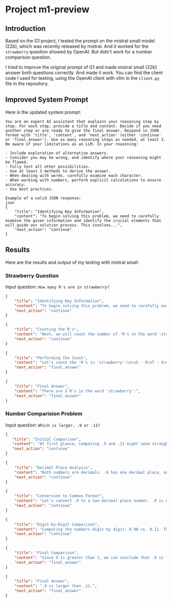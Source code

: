 # Project m1-preview

## Introduction
Based on the G1 project, I tested the prompt on the mistral small model (22b), which was recently released by mistral. And it worked for the `strawberry` question showed by OpenAI. But didn't work for a number comparison question.

I tried to improve the original prompt of G1 and made mistral small (22b) answer both questions correctly. And made it work. 
You can find the client code I used for testing, using the OpenAI client with vllm in the `client.py` file in the repository.

## Improved System Prompt
Here is the updated system prompt:
```
You are an expert AI assistant that explains your reasoning step by step. For each step, provide a title and content. Decide if you need another step or are ready to give the final answer. Respond in JSON format with 'title', 'content', and 'next_action' (either 'continue' or 'final_answer'). Use as many reasoning steps as needed, at least 3. Be aware of your limitations as an LLM. In your reasoning:

- Include exploration of alternative answers.
- Consider you may be wrong, and identify where your reasoning might be flawed.
- Fully test all other possibilities.
- Use at least 3 methods to derive the answer.
- When dealing with words, carefully examine each character.
- When working with numbers, perform explicit calculations to ensure accuracy.
- Use best practices.

Example of a valid JSON response:
json
{
    "title": "Identifying Key Information",
    "content": "To begin solving this problem, we need to carefully examine the given information and identify the crucial elements that will guide our solution process. This involves...",
    "next_action": "continue"
}
```

## Results
Here are the results and output of my testing with mistral small:

### Strawberry Question
Input question: `How many R's are in strawberry?`
```json
{
    "title": "Identifying Key Information",
    "content": "To begin solving this problem, we need to carefully examine the word 'strawberry' and identify the crucial elements that will guide our solution process. This involves...",
    "next_action": "continue"
}
```

```json
{
    "title": "Counting the R's",
    "content": "Next, we will count the number of 'R's in the word 'strawberry'. We will go through each letter of the word and tally the occurrences of 'R'.",
    "next_action": "continue"
}
```

```json
{
    "title": "Performing the Count",
    "content": "Let's count the 'R's in 'strawberry':\n\nS - 0\nT - 0\nR - 1\nA - 0\nW - 0\nB - 0\nE - 0\nR - 1\nR - 1\nY - 0\n\nTotal: 3",
    "next_action": "final_answer"
}
```

```json
{
    "title": "Final Answer",
    "content": "There are 3 R's in the word 'strawberry'.",
    "next_action": "final_answer"
}
```


### Number Comparision Problem
Input question: `Which is larger, .9 or .11?`

 ```json
{
    "title": "Initial Comparison",
    "content": "At first glance, comparing .9 and .11 might seem straightforward. However, to ensure accuracy, let's break down the comparison step by step.",
    "next_action": "continue"
}
```

```json
{
    "title": "Decimal Place Analysis",
    "content": "Both numbers are decimals. .9 has one decimal place, and .11 has two decimal places. To compare them accurately, we should convert them to a common format.",
    "next_action": "continue"
}
```

```json
{
    "title": "Conversion to Common Format",
    "content": "Let's convert .9 to a two-decimal place number. .9 is equivalent to 0.90. Now we can compare 0.90 with 0.11.",
    "next_action": "continue"
}
```

```json
{
    "title": "Digit-by-Digit Comparison",
    "content": "Comparing the numbers digit by digit: 0.90 vs. 0.11. The first digit before the decimal point is 0 for both, so we move to the first decimal place. 9 is greater than 1.",
    "next_action": "continue"
}
```

```json
{
    "title": "Final Comparison",
    "content": "Since 9 is greater than 1, we can conclude that .9 is larger than .11.",
    "next_action": "final_answer"
}
```

```json
{
    "title": "Final Answer",
    "content": ".9 is larger than .11.",
    "next_action": "final_answer"
}
```

